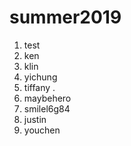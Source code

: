 # summer2019
1. test
2. ken
3. klin
4. yichung
5. tiffany .  
6. maybehero
56. smilel6g84
7. justin 
8. youchen 
